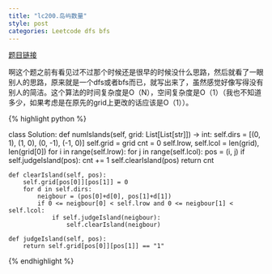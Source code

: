 ```yaml
---
title: "lc200.岛屿数量"
style: post
categories: Leetcode dfs bfs
---
```


[题目链接](https://leetcode-cn.com/problems/number-of-islands/)

啊这个题之前有看见过不过那个时候还是很早的时候没什么思路，然后就看了一眼别人的思路，原来就是一个dfs或者bfs而已，就写出来了，虽然感觉好像写得没有别人的简洁。这个算法的时间复杂度是O（N），空间复杂度是O（1）（我也不知道多少，如果考虑是在原先的grid上更改的话应该是O（1））。

{% highlight python %}

class Solution:
    def numIslands(self, grid: List[List[str]]) -> int:
        self.dirs = [(0, 1), (1, 0), (0, -1), (-1, 0)]
        self.grid = grid
        cnt = 0
        self.lrow, self.lcol = len(grid), len(grid[0])
        for i in range(self.lrow):
            for j in range(self.lcol):
                pos = (i, j)
                if self.judgeIsland(pos):
                    cnt += 1
                    self.clearIsland(pos)
        return cnt
    
    def clearIsland(self, pos):
        self.grid[pos[0]][pos[1]] = 0
        for d in self.dirs:
            neigbour = (pos[0]+d[0], pos[1]+d[1])
            if 0 <= neigbour[0] < self.lrow and 0 <= neigbour[1] < self.lcol:
                if self.judgeIsland(neigbour):
                    self.clearIsland(neigbour)

    def judgeIsland(self, pos):
        return self.grid[pos[0]][pos[1]] == "1"

{% endhighlight %}

